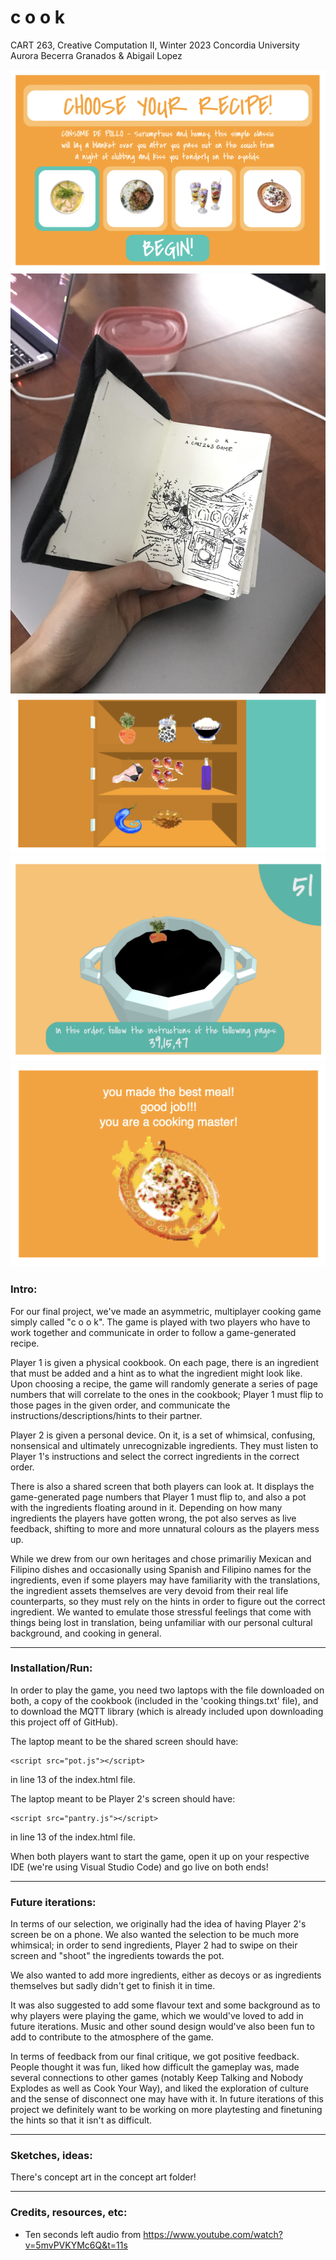 # c o o k

CART 263, Creative Computation II, Winter 2023
Concordia University
Aurora Becerra Granados & Abigail Lopez

![menu](screenshots/menu.png)
![book](screenshots/book.JPG)
![pantry](screenshots/pantry.png)
![pot](screenshots/potReal.png)
![end](screenshots/endScreen.png)

### Intro:
For our final project, we've made an asymmetric, multiplayer cooking game simply called "c o o k". The game is played with two players who have to work together and communicate in order to follow a game-generated recipe. 

Player 1 is given a physical cookbook. On each page, there is an ingredient that must be added and a hint as to what the ingredient might look like. Upon choosing a recipe, the game will randomly generate a series of page numbers that will correlate to the ones in the cookbook; Player 1 must flip to those pages in the given order, and communicate the instructions/descriptions/hints to their partner.

Player 2 is given a personal device. On it, is a set of whimsical, confusing, nonsensical and ultimately unrecognizable ingredients. They must listen to Player 1's instructions and select the correct ingredients in the correct order.

There is also a shared screen that both players can look at. It displays the game-generated page numbers that Player 1 must flip to, and also a pot with the ingredients floating around in it. Depending on how many ingredients the players have gotten wrong, the pot also serves as live feedback, shifting to more and more unnatural colours as the players mess up.

While we drew from our own heritages and chose primariliy Mexican and Filipino dishes and occasionally using Spanish and Filipino names for the ingredients, even if some players may have familiarity with the translations, the ingredient assets themselves are very devoid from their real life counterparts, so they must rely on the hints in order to figure out the correct ingredient. We wanted to emulate those stressful feelings that come with things being lost in translation, being unfamiliar with our personal cultural background, and cooking in general. 

-------------------------------------------------------------

### Installation/Run:
In order to play the game, you need two laptops with the file downloaded on both, a copy of the cookbook (included in the 'cooking things.txt' file), and to download the MQTT library (which is already included upon downloading this project off of GitHub).

The laptop meant to be the shared screen should have:
```
<script src="pot.js"></script>
```
in line 13 of the index.html file. 

The laptop meant to be Player 2's screen should have:
```
<script src="pantry.js"></script>
```
in line 13 of the index.html file.

When both players want to start the game, open it up on your respective IDE (we're using Visual Studio Code) and go live on both ends!

-------------------------------------------------------------

### Future iterations:
In terms of our selection, we originally had the idea of having Player 2's screen be on a phone. We also wanted the selection to be much more whimsical; in order to send ingredients, Player 2 had to swipe on their screen and "shoot" the ingredients towards the pot.

We also wanted to add more ingredients, either as decoys or as ingredients themselves but sadly didn't get to finish it in time.

It was also suggested to add some flavour text and some background as to why players were playing the game, which we would've loved to add in future iterations. Music and other sound design would've also been fun to add to contribute to the atmosphere of the game.

In terms of feedback from our final critique, we got positive feedback. People thought it was fun, liked how difficult the gameplay was, made several connections to other games (notably Keep Talking and Nobody Explodes as well as Cook Your Way), and liked the exploration of culture and the sense of disconnect one may have with it. In future iterations of this project we definitely want to be working on more playtesting and finetuning the hints so that it isn't as difficult.

-------------------------------------------------------------

### Sketches, ideas:
There's concept art in the concept art folder!

-------------------------------------------------------------

### Credits, resources, etc:
- Ten seconds left audio from https://www.youtube.com/watch?v=5mvPVKYMc6Q&t=11s
